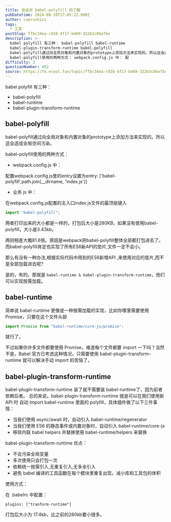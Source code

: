```yaml
---
title: 谈谈对 babel-polyfill 的了解
pubDatetime: 2024-08-10T17:05:22.000Z
author: caorushizi
tags:
  - 工具
postSlug: ffbc34ea-c928-4f17-b469-322b3c8be7be
description: >-
  babel polyfill 有三种： babel-polyfill babel-runtime
  babel-plugin-transform-runtime babel-polyfill
  babel-polyfill通过向全局对象和内置对象的prototype上添加方法来实现的。所以这会造成全局空间污染。
  babel-polyfill使用的两种方式： webpack.config.js 中： 配
difficulty: 3
questionNumber: 492
source: https://fe.ecool.fun/topic/ffbc34ea-c928-4f17-b469-322b3c8be7be
---
```


babel polyfill 有三种：

- babel-polyfill
- babel-runtime
- babel-plugin-transform-runtime

## babel-polyfill

babel-polyfill通过向全局对象和内置对象的prototype上添加方法来实现的。所以这会造成全局空间污染。

babel-polyfill使用的两种方式：

- webpack.config.js 中：

配置webpack.config.js里的entry设置为entry: ['babel-polyfill',path.join(__dirname, 'index.js')]

- 业务 js 中：

在webpack.config.js配置的主入口index.js文件的最顶层键入

```js
import "babel-polyfill";
```

两者打印出来的大小都是一样的，打包后大小是280KB，如果没有使用babel-polyfill，大小是3.43kb。

两则相差大概81.6倍。原因是webpack把babel-polyfill整体全部都打包进去了。而babel-polyfill肯定也实现了所有ES6新API的垫片,文件一定不会小。

那么有没有一种办法,根据实际代码中用到的ES6新增API ,来使用对应的垫片,而不是全部加载进去呢?

是的，有的。那就是 `babel-runtime & babel-plugin-transform-runtime`，他们可以实现按需加载。

## babel-runtime

简单说 babel-runtime 更像是一种按需加载的实现，比如你哪里需要使用 Promise，只要在这个文件头部

```js
import Promise from "babel-runtime/core-js/promise";
```

就行了。

不过如果你许多文件都要使用 Promise，难道每个文件都要 import 一下吗？当然不是，Babel 官方已考虑这种情况，只需要使用 babel-plugin-transform-runtime 就可以解决手动 import 的苦恼了。

## babel-plugin-transform-runtime

babel-plugin-transform-runtime 装了就不需要装 babel-runtime了，因为前者依赖后者。
总的来说，babel-plugin-transform-runtime 就是可以在我们使用新 API 时 自动 import babel-runtime 里面的 polyfill，具体插件做了以下三件事情：

- 当我们使用 async/await 时，自动引入 babel-runtime/regenerator
- 当我们使用 ES6 的静态事件或内置对象时，自动引入 babel-runtime/core-js
- 移除内联 babel helpers 并替换使用 babel-runtime/helpers 来替换

babel-plugin-transform-runtime 优点：

- 不会污染全局变量
- 多次使用只会打包一次
- 依赖统一按需引入,无重复引入,无多余引入
- 避免 babel 编译的工具函数在每个模块里重复出现，减小库和工具包的体积

使用方式：

在 .babelrc 中配置：

```
plugins: ["tranform-runtime"]
```

打包后大小为 17.4kb，比之前的280kb要小很多。
